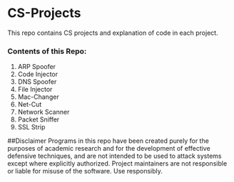 # CS-Projects
This repo contains CS projects and explanation of code in each project. 

<h3>Contents of this Repo:</h3> 
<ol>
	<li>ARP Spoofer</li>
	<li>Code Injector</li>
	<li>DNS Spoofer</li>
	<li>File Injector</li>
	<li>Mac-Changer</li>
	<li>Net-Cut</li>
	<li>Network Scanner</li>
	<li>Packet Sniffer</li>
	<li>SSL Strip</li>
</ol>

##Disclaimer
Programs in this repo have been created purely for the purposes of academic research and for the development of effective defensive techniques, and are not intended to be used to attack systems except where explicitly authorized. Project maintainers are not responsible or liable for misuse of the software. Use responsibly.
